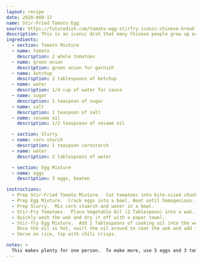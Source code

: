 ```yaml
---
layout: recipe
date: 2020-009-17
name: Stir-Fried Tomato Egg
source: https://futuredish.com/tomato-egg-stirfry-iconic-chinese-breakfast-item/
description: This is an iconic dish that many Chinese people grow up eating for breakfast.
ingredients:
  - section: Tomato Mixture
  - name: tomato
    description: 2 whole tomatoes
  - name: green onion
    description: green onion for garnish
  - name: ketchup
    description: 2 tablespoons of ketchup
  - name: water
    description: 1/4 cup of water for sauce
  - name: sugar
    description: 1 teaspoon of sugar
  - name: salt
    description: 1 teaspoon of salt
  - name: sesame oil
    description: 1/2 teaspsoon of sesame oil

  - section: Slurry
  - name: corn starch
    description: 1 teaspoon cornstarch
  - name: water
    description: 2 tablespoons of water

  - section: Egg Mixture
  - name: eggs
    description: 3 eggs, beaten

instructions:
  - Prep Stir-Fried Tomato Mixture.  Cut tomatoes into bite-sized chunks.  Cut green onion stalks into thin pieces.
  - Prep Egg Mixture.  Crack eggs into a bowl. Beat until homogenious.
  - Prep Slurry.  Mix corn staarch and water in a bowl.
  - Stir-Fry Tomatoes.  Place Vegetable Oil (2 Tablespoon) into a wok. Place on medium-high heat.  Once oil is hot, add in the tomato chunks.  After you add-in the tomatoes, stir-fry it around for 1 minute. Then add in Ketchup, Sugar, and Salt. Then, add in 1/4 cup of Water and green onion.  Once it comes back up to a boil, give the starch mixture another quick stir. Then add-in the starch mixture into the tomatoes and give everything a few stirs. Turn off the heat and place the tomato mixture into a separate bowl.  Add sesame oil.
  - Quickly wash the wok and dry it off with a paper towel.
  - Stir-fry Egg Mixture.  Add 2 Tablespoons of cooking oil into the wok. Place on medium-high heat.
    Once the oil is hot, swirl the oil around to coat the wok and add in the beaten eggs. After 10 seconds - the egg will start to set at the edges. Immediately, add in the stir-fried tomato mixture while the eggs are still very runny.  Now gently fold the egg that have set at the edges, inwards - into the tomatoes. Repeat this step - this will make large, fluffy egg curds.  Cook until egg gets to desired consistency.
  - Serve on rice, top with chili crisps.

notes: >
  This makes plenty for one person.  To make more, use 5 eggs and 3 tomatoes.
---
```


